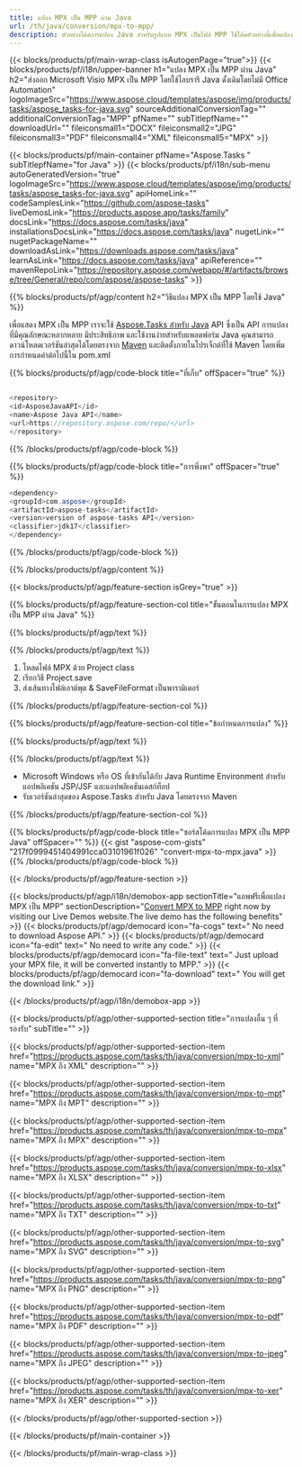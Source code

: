 ```yaml
---
title: แปลง MPX เป็น MPP ผ่าน Java 
url: /th/java/conversion/mpx-to-mpp/ 
description: ตัวอย่างโค้ดการแปลง Java สำหรับรูปแบบ MPX เป็นไฟล์ MPP ใช้โค้ดตัวอย่างนี้เพื่อแปลง MPX เป็น MPP ภายในแอปพลิเคชันที่ใช้ Java บนเว็บหรือเดสก์ท็อป
---
```


{{< blocks/products/pf/main-wrap-class isAutogenPage="true">}}
{{< blocks/products/pf/i18n/upper-banner h1="แปลง MPX เป็น MPP ผ่าน Java" h2="ส่งออก Microsoft Visio MPX เป็น MPP โดยใช้ไลบรารี Java ดั้งเดิมโดยไม่มี Office Automation" logoImageSrc="https://www.aspose.cloud/templates/aspose/img/products/tasks/aspose_tasks-for-java.svg" sourceAdditionalConversionTag="" additionalConversionTag="MPP" pfName="" subTitlepfName="" downloadUrl="" fileiconsmall1="DOCX" fileiconsmall2="JPG" fileiconsmall3="PDF" fileiconsmall4="XML" fileiconsmall5="MPX" >}}

{{< blocks/products/pf/main-container pfName="Aspose.Tasks " subTitlepfName="for Java" >}}
{{< blocks/products/pf/i18n/sub-menu autoGeneratedVersion="true" logoImageSrc="https://www.aspose.cloud/templates/aspose/img/products/tasks/aspose_tasks-for-java.svg" apiHomeLink="" codeSamplesLink="https://github.com/aspose-tasks" liveDemosLink="https://products.aspose.app/tasks/family" docsLink="https://docs.aspose.com/tasks/java" installationsDocsLink="https://docs.aspose.com/tasks/java" nugetLink="" nugetPackageName="" downloadAsLink="https://downloads.aspose.com/tasks/java" learnAsLink="https://docs.aspose.com/tasks/java" apiReference="" mavenRepoLink="https://repository.aspose.com/webapp/#/artifacts/browse/tree/General/repo/com/aspose/aspose-tasks" >}}

{{% blocks/products/pf/agp/content h2="วิธีแปลง MPX เป็น MPP โดยใช้ Java" %}}

เพื่อแสดง MPX เป็น MPP เราจะใช้
 [Aspose.Tasks สำหรับ Java](https://products.aspose.com/tasks/java)
 API ซึ่งเป็น API การแปลงที่มีคุณลักษณะหลากหลาย มีประสิทธิภาพ และใช้งานง่ายสำหรับแพลตฟอร์ม Java คุณสามารถดาวน์โหลดเวอร์ชันล่าสุดได้โดยตรงจาก
 [Maven](https://repository.aspose.com/webapp/#/artifacts/browse/tree/General/repo/com/aspose/aspose-tasks)
 และติดตั้งภายในโปรเจ็กต์ที่ใช้ Maven โดยเพิ่มการกำหนดค่าต่อไปนี้ใน pom.xml

{{% blocks/products/pf/agp/code-block title="ที่เก็บ" offSpacer="true" %}}

```cs

<repository>
<id>AsposeJavaAPI</id>
<name>Aspose Java API</name>
<url>https://repository.aspose.com/repo/</url>
</repository>

```

{{% /blocks/products/pf/agp/code-block %}}

{{% blocks/products/pf/agp/code-block title="การพึ่งพา" offSpacer="true" %}}

```cs
<dependency>
<groupId>com.aspose</groupId>
<artifactId>aspose-tasks</artifactId>
<version>version of aspose-tasks API</version>
<classifier>jdk17</classifier>
</dependency>

```

{{% /blocks/products/pf/agp/code-block %}}

{{% /blocks/products/pf/agp/content %}}

{{< blocks/products/pf/agp/feature-section isGrey="true" >}}

{{% blocks/products/pf/agp/feature-section-col title="ขั้นตอนในการแปลง MPX เป็น MPP ผ่าน Java" %}}

{{% blocks/products/pf/agp/text %}}

{{% /blocks/products/pf/agp/text %}}

1. โหลดไฟล์ MPX ด้วย Project class
1. เรียกวิธี Project.save
1. ส่งเส้นทางไฟล์เอาต์พุต & SaveFileFormat เป็นพารามิเตอร์

{{% /blocks/products/pf/agp/feature-section-col %}}

{{% blocks/products/pf/agp/feature-section-col title="ข้อกำหนดการแปลง" %}}

{{% blocks/products/pf/agp/text %}}

{{% /blocks/products/pf/agp/text %}}

- Microsoft Windows หรือ OS ที่เข้ากันได้กับ Java Runtime Environment สำหรับแอปพลิเคชัน JSP/JSF และแอปพลิเคชันเดสก์ท็อป
- รับเวอร์ชันล่าสุดของ Aspose.Tasks สำหรับ Java โดยตรงจาก Maven

{{% /blocks/products/pf/agp/feature-section-col %}}

{{% blocks/products/pf/agp/code-block title="ซอร์สโค้ดการแปลง MPX เป็น MPP Java" offSpacer="" %}}
{{< gist "aspose-com-gists" "217f0999451404991cca03101961f026" "convert-mpx-to-mpx.java" >}}
{{% /blocks/products/pf/agp/code-block %}}

{{< /blocks/products/pf/agp/feature-section >}}

<!-- aboutfile Starts -->

{{< blocks/products/pf/agp/i18n/demobox-app sectionTitle="แอพฟรีเพื่อแปลง MPX เป็น MPP" sectionDescription="[Convert MPX to MPP](https://products.aspose.app/tasks/conversion/mpx-to-mpp) right now by visiting our Live Demos website.The live demo has the following benefits" >}}
        {{< blocks/products/pf/agp/democard icon="fa-cogs" text=" No need to download Aspose API." >}}
        {{< blocks/products/pf/agp/democard icon="fa-edit" text=" No need to write any code." >}}
        {{< blocks/products/pf/agp/democard icon="fa-file-text" text=" Just upload your MPX file, it will be converted instantly to MPP." >}}
        {{< blocks/products/pf/agp/democard icon="fa-download" text=" You will get the download link." >}}

{{< /blocks/products/pf/agp/i18n/demobox-app >}}

<!-- aboutfile Ends -->

{{< blocks/products/pf/agp/other-supported-section title="การแปลงอื่น ๆ ที่รองรับ" subTitle="" >}}

{{< blocks/products/pf/agp/other-supported-section-item href="https://products.aspose.com/tasks/th/java/conversion/mpx-to-xml" name="MPX ถึง XML" description="" >}}

{{< blocks/products/pf/agp/other-supported-section-item href="https://products.aspose.com/tasks/th/java/conversion/mpx-to-mpt" name="MPX ถึง MPT" description="" >}}

{{< blocks/products/pf/agp/other-supported-section-item href="https://products.aspose.com/tasks/th/java/conversion/mpx-to-mpx" name="MPX ถึง MPX" description="" >}}

{{< blocks/products/pf/agp/other-supported-section-item href="https://products.aspose.com/tasks/th/java/conversion/mpx-to-xlsx" name="MPX ถึง XLSX" description="" >}}

{{< blocks/products/pf/agp/other-supported-section-item href="https://products.aspose.com/tasks/th/java/conversion/mpx-to-txt" name="MPX ถึง TXT" description="" >}}

{{< blocks/products/pf/agp/other-supported-section-item href="https://products.aspose.com/tasks/th/java/conversion/mpx-to-svg" name="MPX ถึง SVG" description="" >}}

{{< blocks/products/pf/agp/other-supported-section-item href="https://products.aspose.com/tasks/th/java/conversion/mpx-to-png" name="MPX ถึง PNG" description="" >}}

{{< blocks/products/pf/agp/other-supported-section-item href="https://products.aspose.com/tasks/th/java/conversion/mpx-to-pdf" name="MPX ถึง PDF" description="" >}}

{{< blocks/products/pf/agp/other-supported-section-item href="https://products.aspose.com/tasks/th/java/conversion/mpx-to-jpeg" name="MPX ถึง JPEG" description="" >}}

{{< blocks/products/pf/agp/other-supported-section-item href="https://products.aspose.com/tasks/th/java/conversion/mpx-to-xer" name="MPX ถึง XER" description="" >}}



{{< /blocks/products/pf/agp/other-supported-section >}}

{{< /blocks/products/pf/main-container >}}
    
{{< /blocks/products/pf/main-wrap-class >}}